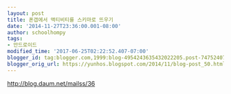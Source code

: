 ```yaml
---
layout: post
title: 폰갭에서 액티비티를 스키마로 뜨우기
date: '2014-11-27T23:36:00.001-08:00'
author: schoolhompy
tags:
- 안드로이드
modified_time: '2017-06-25T02:22:52.407-07:00'
blogger_id: tag:blogger.com,1999:blog-4954243635432022205.post-7475240750259382111
blogger_orig_url: https://yunhos.blogspot.com/2014/11/blog-post_50.html
---
```


http://blog.daum.net/mailss/36
